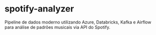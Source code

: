 # spotify-analyzer
Pipeline de dados moderno utilizando Azure, Databricks, Kafka e Airflow para análise de padrões musicais via API do Spotify.
